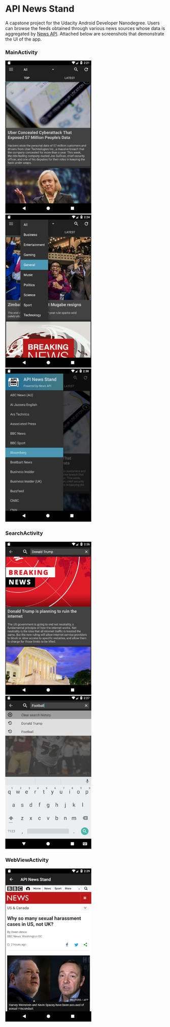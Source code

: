 # API News Stand
A capstone project for the Udacity Android Developer Nanodegree. Users can browse the feeds obtained through various news sources whose data is aggregated by [News API](https://newsapi.org/). Attached below are screenshots that demonstrate the UI of the app.  

### MainActivity ###
<img src="Images/MainActivity.png" width="271" height="482"> <img src="Images/MainActivitySpinner.png" width="271" height="482"> <img src = "Images/MainActivityWithNavDrawer.png" width="271" height="482">

### SearchActivity ###
<img src="Images/SearchActivity.png" width="271" height="482"> <img src="Images/SearchHistory.png" width="271" height="482">

### WebViewActivity ###
<img src="Images/WebView.png" width="271" height="482">  
